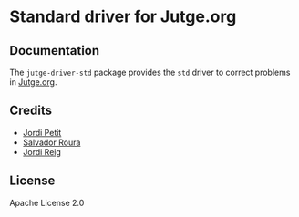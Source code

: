 # Standard driver for Jutge.org



## Documentation

The `jutge-driver-std` package provides
the `std` driver to correct problems in [Jutge.org](https://jutge.org/).


## Credits

- [Jordi Petit](https://github.com/jordi-petit)
- [Salvador Roura](https://github.com/salvador-roura)
- [Jordi Reig](https://github.com/jordireig)


## License

Apache License 2.0
